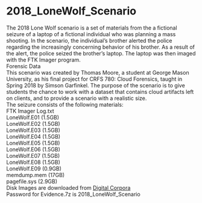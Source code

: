 # 2018_LoneWolf_Scenario
The 2018 Lone Wolf scenario is a set of materials from the a fictional seizure of a laptop of a fictional individual who was planning a mass shooting. In the scenario, the individual’s brother alerted the police regarding the increasingly concerning behavior of his brother. As a result of the alert, the police seized the brother’s laptop. The laptop was then imaged with the FTK Imager program.
<br>
Forensic Data
<br>
This scenario was created by Thomas Moore, a student at George Mason University, as his final project for CRFS 780: Cloud Forensics, taught in Spring 2018 by Simson Garfinkel. The purpose of the scenario is to give students the chance to work with a dataset that contains cloud artifacts left on clients, and to provide a scenario with a realistic size.
<br>
The seizure consists of the following materials:
<br>
FTK Imager Log.txt
<br>
LoneWolf.E01 (1.5GB)
<br>
LoneWolf.E02 (1.5GB)
<br>
LoneWolf.E03 (1.5GB)
<br>
LoneWolf.E04 (1.5GB)
<br>
LoneWolf.E05 (1.5GB)
<br>
LoneWolf.E06 (1.5GB)
<br>
LoneWolf.E07 (1.5GB)
<br>
LoneWolf.E08 (1.5GB)
<br>
LoneWolf.E09 (0.9GB)
<br>
memdump.mem (17GB)
<br>
pagefile.sys (2.9GB)
<br>
Disk Images are downloaded from [Digital Corpora](https://digitalcorpora.org/corpora/scenarios/2018-lone-wolf-scenario/)
<br>
Password for Evidence.7z is 2018_LoneWolf_Scenario